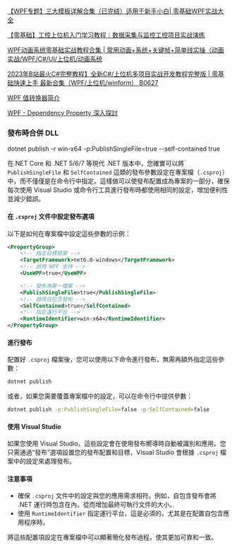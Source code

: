 
[【WPF专题】三大模板详解合集（已完结）适用于新手小白| 零基础WPF实战大全](https://www.bilibili.com/video/BV1kF411w776/?spm_id_from=333.337.search-card.all.click&vd_source=312809fce5207c1a2e03bf30624336b6)

[【零基础】工控上位机入门学习教程｜数据采集与监控工控项目实战演练](https://www.bilibili.com/video/BV1eS4y1B7bz?p=32&vd_source=312809fce5207c1a2e03bf30624336b6)

[ WPF动画系统零基础实战教程合集 | 常用动画+系统+关键帧+简单线实操（动画实战/WPF/C#/UI/上位机/动画系统](https://www.bilibili.com/video/BV1cm4y1Q79J?p=2&vd_source=312809fce5207c1a2e03bf30624336b6)

[2023年B站最火C#完整教程】全新C#/上位机多项目实战开发教程完整版 | 零基础快速上手 最新合集（WPF/上位机/winform） B0627](https://www.bilibili.com/video/BV1pu4y197mk?p=10&vd_source=312809fce5207c1a2e03bf30624336b6)

[WPF 值转换器简介](https://zhuanlan.zhihu.com/p/661038512)

[WPF - Dependency Property 深入探討](https://skychang.github.io/2011/12/15/WPF-Dependency-Property-%E6%B7%B1%E5%85%A5%E6%8E%A2%E8%A8%8E/)


### 發布時合併 DLL
dotnet publish -r win-x64 -p:PublishSingleFile=true --self-contained true

在.NET Core 和 .NET 5/6/7 等現代 .NET 版本中，您確實可以將 `PublishSingleFile` 和 `SelfContained` 這類的發布參數設定在專案檔（`.csproj`）中，而不僅僅是在命令行中指定。這樣做可以使發布配置成為專案的一部分，確保每次使用 Visual Studio 或命令行工具進行發布時都使用相同的設定，增加便利性並減少錯誤。

#### 在 `.csproj` 文件中設定發布選項

以下是如何在專案檔中設定這些參數的示例：

```xml
<PropertyGroup>
    <!-- 指定目標框架 -->
    <TargetFramework>net6.0-windows</TargetFramework>
    <!-- 啟用 WPF 支持 -->
    <UseWPF>true</UseWPF>

    <!-- 發布為單一檔案 -->
    <PublishSingleFile>true</PublishSingleFile>
    <!-- 啟用自包含發布 -->
    <SelfContained>true</SelfContained>
    <!-- 指定運行平台 -->
    <RuntimeIdentifier>win-x64</RuntimeIdentifier>
</PropertyGroup>
```

#### 進行發布

配置好 `.csproj` 檔案後，您可以使用以下命令進行發布，無需再額外指定這些參數：

```bash
dotnet publish
```

或者，如果您需要覆蓋專案檔中的設定，可以在命令行中提供參數：

```bash
dotnet publish -p:PublishSingleFile=false -p:SelfContained=false
```

#### 使用 Visual Studio

如果您使用 Visual Studio，這些設定會在使用發布嚮導時自動被識別和應用。您只需通過“發布”選項設置您的發布配置和目標，Visual Studio 會根據 `.csproj` 檔案中的設定來處理發布。

#### 注意事項

- 確保 `.csproj` 文件中的設定與您的應用需求相符。例如，自包含發布會將 .NET 運行時包含在內，從而增加最終可執行文件的大小。
- 使用 `RuntimeIdentifier` 指定運行平台，這是必須的，尤其是在配置自包含應用程序時。

將這些配置項設定在專案檔中可以顯著簡化發布過程，使其更加可靠和一致。